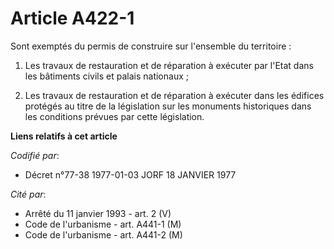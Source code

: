 # Article A422-1

Sont exemptés du permis de construire sur l'ensemble du territoire :

1. Les travaux de restauration et de réparation à exécuter par l'Etat dans les bâtiments civils et palais nationaux ;

2. Les travaux de restauration et de réparation à exécuter dans les édifices protégés au titre de la législation sur les
monuments historiques dans les conditions prévues par cette législation.

**Liens relatifs à cet article**

_Codifié par_:

  - Décret n°77-38 1977-01-03 JORF 18 JANVIER 1977

_Cité par_:

  - Arrêté du 11 janvier 1993 - art. 2 (V)
  - Code de l'urbanisme - art. A441-1 (M)
  - Code de l'urbanisme - art. A441-2 (M)
